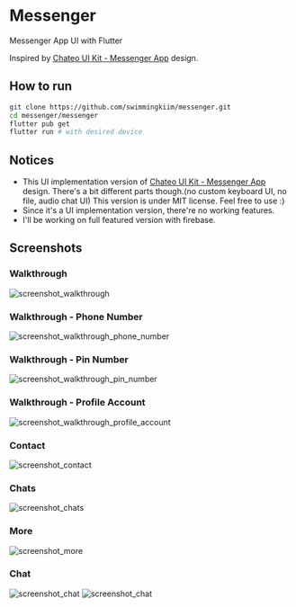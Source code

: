 # Messenger

Messenger App UI with Flutter

Inspired by [Chateo UI Kit - Messenger App](https://www.figma.com/community/file/980835105690634391) design.

## How to run
```bash
git clone https://github.com/swimmingkiim/messenger.git
cd messenger/messenger
flutter pub get
flutter run # with desired device
```

## Notices
- This UI implementation version of [Chateo UI Kit - Messenger App](https://www.figma.com/community/file/980835105690634391) design. There's a bit different parts though.(no custom keyboard UI, no file, audio chat UI) This version is under MIT license. Feel free to use :)
- Since it's a UI implementation version, there're no working features.
- I'll be working on full featured version with firebase.

## Screenshots
### Walkthrough
![screenshot_walkthrough](https://github.com/swimmingkiim/messenger/blob/main/packages/messenger_etc/screenshots/screenshot_1.png?raw=true)
### Walkthrough - Phone Number
![screenshot_walkthrough_phone_number](https://github.com/swimmingkiim/messenger/blob/main/packages/messenger_etc/screenshots/screenshot_2.png?raw=true)
### Walkthrough - Pin Number
![screenshot_walkthrough_pin_number](https://github.com/swimmingkiim/messenger/blob/main/packages/messenger_etc/screenshots/screenshot_3.png?raw=true)
### Walkthrough - Profile Account
![screenshot_walkthrough_profile_account](https://github.com/swimmingkiim/messenger/blob/main/packages/messenger_etc/screenshots/screenshot_4.png?raw=true)
### Contact
![screenshot_contact](https://github.com/swimmingkiim/messenger/blob/main/packages/messenger_etc/screenshots/screenshot_5.png?raw=true)
### Chats
![screenshot_chats](https://github.com/swimmingkiim/messenger/blob/main/packages/messenger_etc/screenshots/screenshot_6.png?raw=true)
### More
![screenshot_more](https://github.com/swimmingkiim/messenger/blob/main/packages/messenger_etc/screenshots/screenshot_7.png?raw=true)
### Chat
![screenshot_chat](https://github.com/swimmingkiim/messenger/blob/main/packages/messenger_etc/screenshots/screenshot_8.png?raw=true)
![screenshot_chat](https://github.com/swimmingkiim/messenger/blob/main/packages/messenger_etc/screenshots/screenshot_9.png?raw=true)

